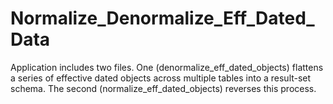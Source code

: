 # Normalize_Denormalize_Eff_Dated_Data

Application includes two files. One (denormalize_eff_dated_objects) flattens a series of effective dated objects across multiple tables into a result-set schema. The second (normalize_eff_dated_objects) reverses this process.
